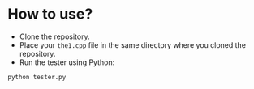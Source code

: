 # How to use?

* Clone the repository.
* Place your `the1.cpp` file in the same directory where you cloned the repository. 
* Run the tester using Python:
```
python tester.py
```